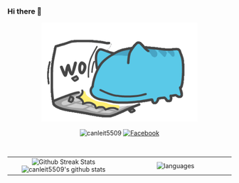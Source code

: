 ### Hi there 👋

<p align="center">
  <img alight="right" src="./capoo.gif" width="350px">
</p>
<p align="center">
  <img src="https://komarev.com/ghpvc/?username=canleit5509&label=Profile%20views&color=f69673&style=flat" alt="canleit5509" />
  <a href="https://www.facebook.com/canleit5509/"><img src="https://img.shields.io/badge/Facebook--_.svg?style=social&logo=facebook" alt="Facebook"></a>
</p>
<br>
<table border="0">
 <tr>
    <td width="50%" align="center">
      <img width="350" src="https://github-readme-streak-stats.herokuapp.com/?user=canleit5509" alt="Github Streak Stats">
      <img width="350" alt="canleit5509's github stats" src="https://github-readme-stats.vercel.app/api?username=canleit5509&&show_icons=true&title_color=ffffff&icon_color=bb2acf&text_color=daf7dc&bg_color=151515" >
   </td>
    <td align="center"> 
      <img width="350" alt="languages" src="https://github-readme-stats.vercel.app/api/top-langs/?username=canleit5509&layout=compact&theme=tokyonight&langs_count=10">
   </td>
 </tr>
</table>
<!--
**canleit5509/canleit5509** is a ✨ _special_ ✨ repository because its `README.md` (this file) appears on your GitHub profile.

Here are some ideas to get you started:

- 🔭 I’m currently working on ...
- 🌱 I’m currently learning ...
- 👯 I’m looking to collaborate on ...
- 🤔 I’m looking for help with ...
- 💬 Ask me about ...
- 📫 How to reach me: ...
- 😄 Pronouns: ...
- ⚡ Fun fact: ...
-->
